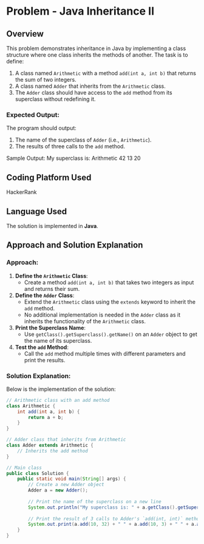 # Problem - Java Inheritance II

## Overview
This problem demonstrates inheritance in Java by implementing a class structure where one class inherits the methods of another. The task is to define:
1. A class named `Arithmetic` with a method `add(int a, int b)` that returns the sum of two integers.
2. A class named `Adder` that inherits from the `Arithmetic` class.
3. The `Adder` class should have access to the `add` method from its superclass without redefining it.

### Expected Output:
The program should output:
1. The name of the superclass of `Adder` (i.e., `Arithmetic`).
2. The results of three calls to the `add` method.

Sample Output:
My superclass is: Arithmetic 42 13 20

## Coding Platform Used
HackerRank

## Language Used
The solution is implemented in **Java**.

## Approach and Solution Explanation

### Approach:
1. **Define the `Arithmetic` Class**:
   - Create a method `add(int a, int b)` that takes two integers as input and returns their sum.
2. **Define the `Adder` Class**:
   - Extend the `Arithmetic` class using the `extends` keyword to inherit the `add` method.
   - No additional implementation is needed in the `Adder` class as it inherits the functionality of the `Arithmetic` class.
3. **Print the Superclass Name**:
   - Use `getClass().getSuperclass().getName()` on an `Adder` object to get the name of its superclass.
4. **Test the `add` Method**:
   - Call the `add` method multiple times with different parameters and print the results.

### Solution Explanation:
Below is the implementation of the solution:

```java
// Arithmetic class with an add method
class Arithmetic {
    int add(int a, int b) {
        return a + b;
    }
}

// Adder class that inherits from Arithmetic
class Adder extends Arithmetic {
    // Inherits the add method
}

// Main class
public class Solution {
    public static void main(String[] args) {
        // Create a new Adder object
        Adder a = new Adder();
        
        // Print the name of the superclass on a new line
        System.out.println("My superclass is: " + a.getClass().getSuperclass().getName());
        
        // Print the result of 3 calls to Adder's `add(int, int)` method as space-separated integers
        System.out.print(a.add(10, 32) + " " + a.add(10, 3) + " " + a.add(10, 10) + "\n");
    }
}
